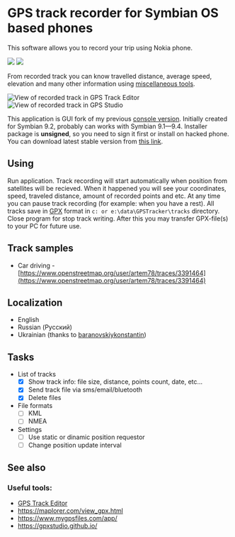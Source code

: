 # GPS track recorder for Symbian OS based phones

This software allows you to record your trip using Nokia phone.

![](images/tracking_info.png) ![](images/track_list_with_menu.png)

From recorded track you can know travelled distance, average speed, elevation and many other information using [miscellaneous tools](#see-also).

![](images/20210527_210321.png "View of recorded track in GPS Track Editor") ![](images/20210527_214913_2.png "View of recorded track in GPS Studio")

This application is GUI fork of my previous [console version](https://github.com/artem78/s60-gps-tracker-cli). Initially created for Symbian 9.2, probably can works with Symbian 9.1—9.4. Installer package is **unsigned**, so you need to sign it first or install on hacked phone. You can download latest stable version from [this link](https://github.com/artem78/s60-gps-tracker/releases/latest).

## Using
Run application. Track recording will start automatically when position from satellites will be recieved. When it happened you will see your coordinates, speed, traveled distance, amount of recorded points and etc. At any time you can pause track recording (for example: when you have a rest). All tracks save in [GPX](https://en.wikipedia.org/wiki/GPS_Exchange_Format) format in `c: or e:\data\GPSTracker\tracks` directory. Close program for stop track writing. After this you may transfer GPX-file(s) to your PC for future use.

## Track samples
* Car driving - [https://www.openstreetmap.org/user/artem78/traces/3391464](https://www.openstreetmap.org/user/artem78/traces/3391464)

## Localization
* English
* Russian (Русский)
* Ukrainian (thanks to [baranovskiykonstantin](https://github.com/baranovskiykonstantin))

## Tasks
* List of tracks
   * [x] Show track info: file size, distance, points count, date, etc...
   * [x] Send track file via sms/email/bluetooth
   * [x] Delete files
* File formats
   * [ ] KML
   * [ ] NMEA
* Settings
   * [ ] Use static or dinamic position requestor
   * [ ] Change position update interval
   
## See also
### Useful tools:
 - [GPS Track Editor](http://www.gpstrackeditor.com/)
 - https://maplorer.com/view_gpx.html
 - https://www.mygpsfiles.com/app/
 - https://gpxstudio.github.io/
